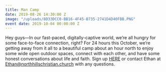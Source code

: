 ```yaml
---
title: Man Camp
date: 2019-08-26 14:30:00 Z
image: "/uploads/8D33DCC0-BB16-4F45-B735-2741D4D40FBB.PNG"
event date: 2019-10-04 00:00:00 Z
---
```


Hey guys—In our fast-paced, digitally-captive world, we’re all hungry for some face-to-face connection, right? For 24 hours this October, we’re getting away from it all to a beautiful camp about an hour north to enjoy some wide open outdoor spaces, connect with each other, and have some honest conversations about life and faith. Sign up [HERE](https://discovertogether.ccbchurch.com/goto/forms/272/responses/new) or contact Ethan at Ethan@northhillschristian.church with any questions.